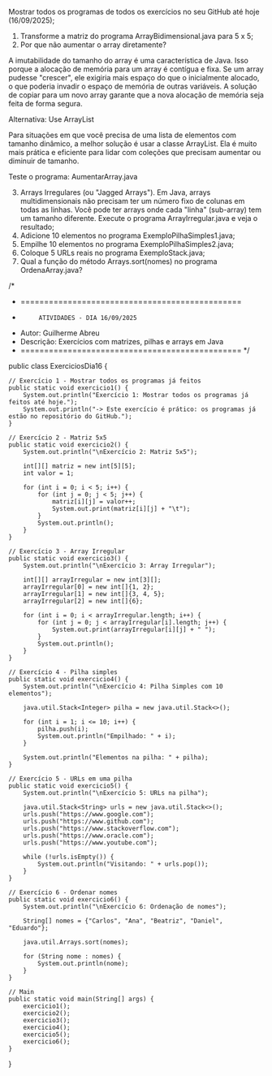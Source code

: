Mostrar todos os programas de todos os exercícios no seu GitHub até hoje (16/09/2025);

1) Transforme a matriz do programa ArrayBidimensional.java para 5 x 5;
2) Por que não aumentar o array diretamente?

A imutabilidade do tamanho do array é uma característica de Java. Isso porque a alocação de memória para um array é contígua e fixa. Se um array pudesse "crescer", ele exigiria mais espaço do que o inicialmente alocado, o que poderia invadir o espaço de memória de outras variáveis. A solução de copiar para um novo array garante que a nova alocação de memória seja feita de forma segura.

Alternativa: Use ArrayList

Para situações em que você precisa de uma lista de elementos com tamanho dinâmico, a melhor solução é usar a classe ArrayList. Ela é muito mais prática e eficiente para lidar com coleções que precisam aumentar ou diminuir de tamanho.

Teste o programa: AumentarArray.java

3) Arrays Irregulares (ou "Jagged Arrays"). Em Java, arrays multidimensionais não precisam ter um número fixo de colunas em todas as linhas. Você pode ter arrays onde cada "linha" (sub-array) tem um tamanho diferente. Execute o programa ArrayIrregular.java e veja o resultado;
4) Adicione 10 elementos no programa ExemploPilhaSimples1.java;
5) Empilhe 10 elementos no programa ExemploPilhaSimples2.java;
6) Coloque 5 URLs reais no programa ExemploStack.java;
7) Qual a função do método Arrays.sort(nomes) no programa OrdenaArray.java?



/*
 * ===============================================
 *          ATIVIDADES - DIA 16/09/2025
 * Autor: Guilherme Abreu
 * Descrição: Exercícios com matrizes, pilhas e arrays em Java
 * ===============================================
 */

public class ExerciciosDia16 {

    // Exercício 1 - Mostrar todos os programas já feitos
    public static void exercicio1() {
        System.out.println("Exercício 1: Mostrar todos os programas já feitos até hoje.");
        System.out.println("-> Este exercício é prático: os programas já estão no repositório do GitHub.");
    }

    // Exercício 2 - Matriz 5x5
    public static void exercicio2() {
        System.out.println("\nExercício 2: Matriz 5x5");

        int[][] matriz = new int[5][5];
        int valor = 1;

        for (int i = 0; i < 5; i++) {
            for (int j = 0; j < 5; j++) {
                matriz[i][j] = valor++;
                System.out.print(matriz[i][j] + "\t");
            }
            System.out.println();
        }
    }

    // Exercício 3 - Array Irregular
    public static void exercicio3() {
        System.out.println("\nExercício 3: Array Irregular");

        int[][] arrayIrregular = new int[3][];
        arrayIrregular[0] = new int[]{1, 2};
        arrayIrregular[1] = new int[]{3, 4, 5};
        arrayIrregular[2] = new int[]{6};

        for (int i = 0; i < arrayIrregular.length; i++) {
            for (int j = 0; j < arrayIrregular[i].length; j++) {
                System.out.print(arrayIrregular[i][j] + " ");
            }
            System.out.println();
        }
    }

    // Exercício 4 - Pilha simples
    public static void exercicio4() {
        System.out.println("\nExercício 4: Pilha Simples com 10 elementos");

        java.util.Stack<Integer> pilha = new java.util.Stack<>();

        for (int i = 1; i <= 10; i++) {
            pilha.push(i);
            System.out.println("Empilhado: " + i);
        }

        System.out.println("Elementos na pilha: " + pilha);
    }

    // Exercício 5 - URLs em uma pilha
    public static void exercicio5() {
        System.out.println("\nExercício 5: URLs na pilha");

        java.util.Stack<String> urls = new java.util.Stack<>();
        urls.push("https://www.google.com");
        urls.push("https://www.github.com");
        urls.push("https://www.stackoverflow.com");
        urls.push("https://www.oracle.com");
        urls.push("https://www.youtube.com");

        while (!urls.isEmpty()) {
            System.out.println("Visitando: " + urls.pop());
        }
    }

    // Exercício 6 - Ordenar nomes
    public static void exercicio6() {
        System.out.println("\nExercício 6: Ordenação de nomes");

        String[] nomes = {"Carlos", "Ana", "Beatriz", "Daniel", "Eduardo"};

        java.util.Arrays.sort(nomes);

        for (String nome : nomes) {
            System.out.println(nome);
        }
    }

    // Main
    public static void main(String[] args) {
        exercicio1();
        exercicio2();
        exercicio3();
        exercicio4();
        exercicio5();
        exercicio6();
    }
}
